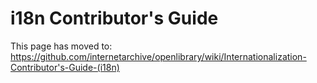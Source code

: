 # i18n Contributor's Guide

This page has moved to: https://github.com/internetarchive/openlibrary/wiki/Internationalization-Contributor's-Guide-(i18n)

